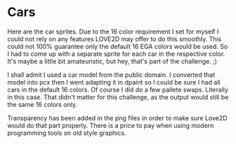 # Cars

Here are the car sprites.
Due to the 16 color requirement I set for myself I could not rely on any features LOVE2D may offer to do this smoothly. This could not 100% guarantee only the default 16 EGA colors would be used. So I had to come up with a separate sprite for each car in the respective color. It's maybe a little bit amateuristic, but hey, that's part of the challenge. ;)

I shall admit I used a car model from the public domain. I converted that model into pcx then I went adapting it in dpaint so I could be sure I had all cars in the default 16 colors. Of course I did do a few pallete swaps. Literally in this case. That didn't matter for this challenge, as the output would still be the same 16 colors only.

Transparency has been added in the png files in order to make sure Love2D would do that part properly. There is a price to pay when using modern programming tools on old style graphics.
